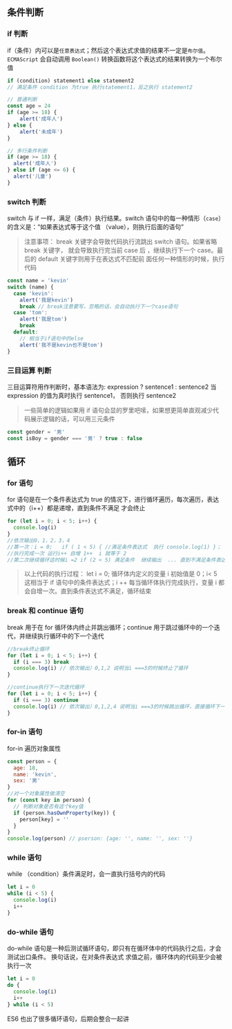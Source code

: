 ## 条件判断

### if 判断

if（条件）内可以是`任意表达式`；然后这个表达式求值的结果不一定是`布尔值`。 `ECMAScript` 会自动调用 `Boolean()`
转换函数将这个表达式的结果转换为一个布尔值

```js
if (condition) statement1 else statement2
// 满足条件 condition 为true 执行statement1，反之执行 statement2

// 普通判断
const age = 24
if (age >= 18) {
    alert('成年人')
} else {
    alert('未成年')
}
```

```js
// 多行条件判断
if (age >= 18) {
  alert('成年人')
} else if (age <= 6) {
  alert('儿童')
}
```

### switch 判断

switch 与 if 一样，满足（条件）执行结果。switch 语句中的每一种情形（`case`）的含义是：“如果表达式等于这个值
（value），则执行后面的语句”

> 注意事项： break 关键字会导致代码执行流跳出 switch 语句。如果省略 break 关键字， 就会导致执行完当前 case 后
> ，继续执行下一个 case。最后的 default 关键字则用于在表达式不匹配前 面任何一种情形的时候，执行代码

```js
const name = 'kevin'
switch (name) {
  case 'kevin':
    alert('我是kevin')
    break // break注意要写，忽略的话，会自动执行下一个case语句
  case 'tom':
    alert('我是tom')
    break
  default:
    // 相当于if语句中的else
    alert('我不是kevin也不是tom')
}
```

### 三目运算 判断

三目运算符用作判断时，基本语法为: expression ? sentence1 : sentence2 当 expression 的值为真时执行 sentence1，
否则执行 sentence2

> 一些简单的逻辑如果用 if 语句会显的罗里吧嗦，如果想更简单直观减少代码展示逻辑的话，可以用三元条件

```js
const gender = '男'
const isBoy = gender === '男' ? true : false
```

## 循环

### for 语句

for 语句是在一个条件表达式为 true 的情况下，进行循环遍历，每次遍历，表达式中的（i++）都是递增，直到条件不满足
才会终止

```js
for (let i = 0; i < 5; i++) {
  console.log(i)
}
//依次输出0，1，2，3，4
//第一次：i = 0;   if ( 1 < 5) { //满足条件表达式  执行 console.log(1) }；
//执行完成一次 运行i++ 自增 1++  i 就等于 2
//第二次继续循环这时候i =2 if (2 < 5) 满足条件  继续输出  ... 直到不满足条件表达式
```

> 以上代码的执行过程： let i = 0; 循环体内定义的变量 i 初始值是 0；i< 5 这相当于 if 语句中的条件表达式；i ++
> 每当循环体执行完成执行，变量 i 都会自增一次。直到条件表达式不满足，循环结束

### break 和 continue 语句

break 用于在 for 循环体内终止并跳出循环；continue 用于跳过循环中的一个迭代，并继续执行循环中的下一个迭代

```js
//break终止循环
for (let i = 0; i < 5; i++) {
  if (i === 3) break
  console.log(i) // 依次输出）0,1,2 说明当i ===3的时候终止了循环
}
```

```js
//continue执行下一次迭代循环
for (let i = 0; i < 5; i++) {
  if (i === 3) continue
  console.log(i) // 依次输出）0,1,2,4 说明当i ===3的时候跳出循环，直接循环下一次迭代
}
```

### for-in 语句

for-in 遍历对象属性

```js
const person = {
  age: 18,
  name: 'kevin',
  sex: '男'
}
//对一个对象属性做清空
for (const key in person) {
  // 判断对象是否有这个key值
  if (person.hasOwnProperty(key)) {
    person[key] = ''
  }
}
console.log(person) // pserson: {age: '', name: '', sex: ''}
```

### while 语句

while （condition）条件满足时，会一直执行括号内的代码

```js
let i = 0
while (i < 5) {
  console.log(i)
  i++
}
```

### do-while 语句

do-while 语句是一种后测试循环语句，即只有在循环体中的代码执行之后，才会测试出口条件。 换句话说，在对条件表达式
求值之前，循环体内的代码至少会被执行一次

```js
let i = 0
do {
  console.log(i)
  i++
} while (i < 5)
```

ES6 也出了很多循环语句，后期会整合一起讲

